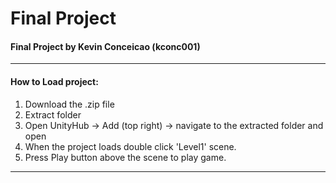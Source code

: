 # Final Project

#### Final Project by Kevin Conceicao (kconc001)

----

#### How to Load project:
1. Download the .zip file 
2. Extract folder
3. Open UnityHub -> Add (top right) -> navigate to the extracted folder and open
4. When the project loads double click 'Level1' scene.
5. Press Play button above the scene to play game.
----
